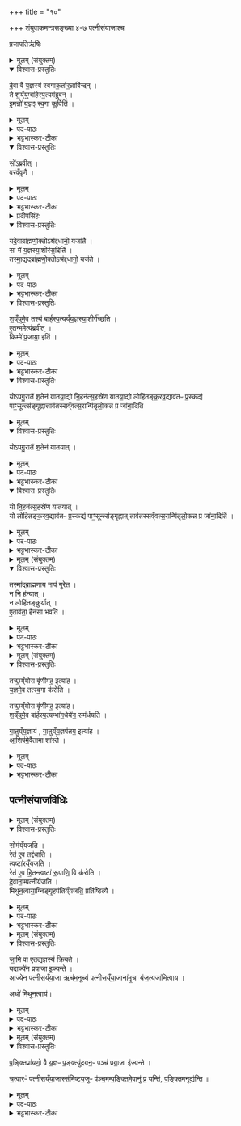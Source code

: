 +++
title = "१०"

+++
शंयुवाकमन्त्रसङ्ख्या ४-७ पत्नीसंयाजाश्च

प्रजापतिर्ऋषिः
<details><summary>मूलम् (संयुक्तम्)</summary>

दे॒वा वै य॒ज्ञस्य॑ स्वगाक॒र्तार॒न्नावि॑न्द॒न्ते श॒य्ँयुम्बा॑र्हस्प॒त्यम॑ब्रुवन्नि॒मन्नो॑ य॒ज्ञꣵ स्व॒गा कु॒र्विति॒ सो॑ऽब्रवी॒द्वर॑व्ँवृणै॒ यदे॒वाब्रा॑ह्मणो॒क्तोऽश्र॑द्दधानो॒ यजा॑तै॒ सा मे॑ य॒ज्ञस्या॒शीर॑स॒दिति॒ तस्मा॒द्यदब्रा॑ह्मणो॒क्तोऽश्र॑द्दधानो॒ यज॑ते श॒य्ँयुमे॒व तस्य॑ बार्हस्प॒त्यय्ँय॒ज्ञस्या॒शीर्ग॑च्छत्ये॒तन्ममेत्य॑ब्रवी॒त्किम्मे॑ प्र॒जायाः॑ [57]  इति
</details>

<details open><summary>विश्वास-प्रस्तुतिः</summary>

दे॒वा वै य॒ज्ञस्य॑ स्वगाक॒र्तार॒न्नावि॑न्दन् ।  
ते श॒य्ँयुम्बा॑र्हस्प॒त्यम॑ब्रुवन् ।  
इ॒मन्नो॑ य॒ज्ञꣵ स्व॒गा कु॒र्विति॑ ।  
</details>

<details><summary>मूलम्</summary>

दे॒वा वै य॒ज्ञस्य॑ स्वगाक॒र्तार॒न्नावि॑न्दन् ।  
ते श॒य्ँयुम्बा॑र्हस्प॒त्यम॑ब्रुवन् ।  
इ॒मन्नो॑ य॒ज्ञꣵ स्व॒गा कु॒र्विति॑ ।  
</details>
<details><summary>पद-पाठः</summary>

दे॒वाः । वै । य॒ज्ञस्य॑ । स्व॒गा॒क॒र्तार॒मिति॑ स्वगा-क॒र्तार॑म् । न । अ॒वि॒न्द॒न् ।

ते । शँ॒य्युमिति॑ शम्-युम् । बा॒र्‌ह॒स्प॒त्यम् । अ॒ब्रु॒व॒न् ।

इ॒मम् । नः॒ । य॒ज्ञम् । स्व॒गेति॑ स्व-गा । कु॒रु॒ । इति॑ ।   
</details>

<details><summary>भट्टभास्कर-टीका</summary>

1देवा वै यज्ञस्येत्यादि ॥ असङ्करेण हवींषि स्वस्वदेवतायै यो गमयिता स **स्वगाकर्ता** शंयुनामा बृहस्पतिपुत्रोभवत् ।
</details>

<details open><summary>विश्वास-प्रस्तुतिः</summary>

सो॑ऽब्रवीत् ।  
वर॑व्ँवृणै ।  
</details>

<details><summary>मूलम्</summary>

सो॑ऽब्रवीत् ।  
वर॑व्ँवृणै ।  
</details>

<details><summary>पद-पाठः</summary>

सः । अ॒ब्र॒वी॒त् । 
वर॑म् । वृ॒णै॒ । 
</details>

<details><summary>भट्टभास्कर-टीका</summary>

सः देवानाम् ।
</details>

<details><summary>प्रदीपसिंहः</summary>

सः = शंयुनामा, दवानां = देवान् प्रति, भवत्सकाशात्, वरं वृणै इत्यब्रवीत् इत्यर्थः।
</details>

<details open><summary>विश्वास-प्रस्तुतिः</summary>

यदे॒वाब्रा॑ह्मणो॒क्तोऽश्र॑द्दधानो॒ यजा॑तै ।  
सा मे॑ य॒ज्ञस्या॒शीर॑स॒दिति॑ ।  
तस्मा॒द्यदब्रा॑ह्मणो॒क्तोऽश्र॑द्दधानो॒ यज॑ते ।  
</details>

<details><summary>मूलम्</summary>

यदे॒वाब्रा॑ह्मणो॒क्तोऽश्र॑द्दधानो॒ यजा॑तै ।  
सा मे॑ य॒ज्ञस्या॒शीर॑स॒दिति॑ ।  
तस्मा॒द्यदब्रा॑ह्मणो॒क्तोऽश्र॑द्दधानो॒ यज॑ते ।  
</details>

<details><summary>पद-पाठः</summary>

यत् । ए॒व । अब्रा॑ह्मणोक्त॒ इत्यब्रा॑ह्मण-उ॒क्तः॒ । अश्र॑द्दधान॒ इत्यश्र॑त्-द॒धा॒नः॒ । यजा॑तै ।    
सा । मे॒ । य॒ज्ञस्य॑ । आ॒शीरित्या॑-शीः । अ॒स॒त् । इति॑ ।    
तस्मा॑त् । यत् । अब्रा॑ह्मणोक्त॒ इत्यब्रा॑ह्मण-उ॒क्तः॒ । अश्र॑द्दधान॒ इत्यश्र॑त्-द॒धा॒नः॒ । यज॑ते ।    
</details>

<details><summary>भट्टभास्कर-टीका</summary>

यदेवेत्यादि । 'यजस्व' इति ब्राह्मणेन नोक्तो यो भवति यश्च श्रद्दधानो न भवति तदीयस्य यज्ञस्य याऽऽशीः फलं सा ममास्त्विति शंयुना वृतम् ।
</details>

<details open><summary>विश्वास-प्रस्तुतिः</summary>

श॒य्ँयुमे॒व तस्य॑ बार्हस्प॒त्यय्ँय॒ज्ञस्या॒शीर्ग॑च्छति ।  
ए॒तन्ममेत्य॑ब्रवीत् ।  
किम्मे॑  प्र॒जाया॒ इति॑ ।
</details>

<details><summary>मूलम्</summary>

श॒य्ँयुमे॒व तस्य॑ बार्हस्प॒त्यय्ँय॒ज्ञस्या॒शीर्ग॑च्छति ।  
ए॒तन्ममेत्य॑ब्रवीत् ।  
किम्मे॑  प्र॒जाया॒ इति॑ ।
</details>

<details><summary>पद-पाठः</summary>

शँ॒य्युमिति॑ शम्-युम् । ए॒व । तस्य॑ । बा॒र्‌ह॒स्प॒त्यम् । य॒ज्ञस्य॑ । आ॒शीरित्या॑-शीः । ग॒च्छ॒ति॒ ।   
ए॒तत् । मम॑ । इति॑ । अ॒ब्र॒वी॒त् ।   
किम् । मे॒ । प्र॒जाया॒ इति॑ प्र-जायाः॑ ।  इति॑ । 
</details>

<details><summary>भट्टभास्कर-टीका</summary>

अथ देवैस्तथाऽस्त्वित्यनुज्ञाते पुनश्च शंयुरब्रवीत्   
एतत् मे मम युष्मत्मत्प्रसादात् संपत्स्यते,   
अथ किं मे प्रजाया युष्मत्प्रसादेन संपत्स्यते इति ॥
</details>

<details open><summary>विश्वास-प्रस्तुतिः</summary>

यो॑ऽपगु॒रातै॑ श॒तेन॑ यातया॒द्यो नि॒हन॑त्स॒हस्रे॑ण यातया॒द्यो लोहि॑तङ्क॒रव॒द्याव॑तᳶ प्र॒स्कद्य॑ पाꣳ॒सून्त्स॑ङ्गृ॒ह्णात्ताव॑तस्सव्ँवत्स॒रान्पि॑तृलो॒कन्न प्र जा॑ना॒दिति
</details>

<details><summary>मूलम्</summary>

यो॑ऽपगु॒रातै॑ श॒तेन॑ यातया॒द्यो नि॒हन॑त्स॒हस्रे॑ण यातया॒द्यो लोहि॑तङ्क॒रव॒द्याव॑तᳶ प्र॒स्कद्य॑ पाꣳ॒सून्त्स॑ङ्गृ॒ह्णात्ताव॑तस्सव्ँवत्स॒रान्पि॑तृलो॒कन्न प्र जा॑ना॒दिति
</details>

<details open><summary>विश्वास-प्रस्तुतिः</summary>

यो॑ऽपगु॒रातै॑ श॒तेन॑ यातयात् ।   
</details>

<details><summary>मूलम्</summary>

यो॑ऽपगु॒रातै॑ श॒तेन॑ यातयात् ।   
</details>

<details><summary>पद-पाठः</summary>

यः । अ॒प॒गु॒राता॒ इत्य॑प-गु॒रातै॑ । श॒तेन॑ । या॒त॒या॒त् ।
</details>

<details><summary>भट्टभास्कर-टीका</summary>

2योऽपगुराता इत्यादि ॥ **अपगीरणं** ताडनोद्योगः । वाक्पारुष्यमित्येके । ब्राह्मणाय तदपत्याय तत्कर्तारं शतनिष्कदण्डेन दुःखयेत् ।   
गुरी उद्यमने तौदादिकः, लेटि अडागमः, 'वैतोन्यत्र' इत्यैकारः ।
</details>

<details open><summary>विश्वास-प्रस्तुतिः</summary>

यो नि॒हन॑त्स॒हस्रे॑ण यातयात् ।  
यो लोहि॑तङ्क॒रव॒द्याव॑तᳶ प्र॒स्कद्य॑ पाꣳ॒सून्त्स॑ङ्गृ॒ह्णात्  ताव॑तस्सव्ँवत्स॒रान्पि॑तृलो॒कन्न प्र जा॑ना॒दिति॑ ।  
</details>

<details><summary>मूलम्</summary>

यो नि॒हन॑त्स॒हस्रे॑ण यातयात् ।  
यो लोहि॑तङ्क॒रव॒द्याव॑तᳶ प्र॒स्कद्य॑ पाꣳ॒सून्त्स॑ङ्गृ॒ह्णात्  ताव॑तस्सव्ँवत्स॒रान्पि॑तृलो॒कन्न प्र जा॑ना॒दिति॑ ।  
</details>

<details><summary>पद-पाठः</summary>

यः । नि॒हन॒दिति॑ नि-हन॑त् । स॒हस्रे॑ण । या॒त॒या॒त् ।   
यः । लोहि॑तम् । क॒रव॑त् । याव॑तः । प्र॒स्कद्येति॑ प्र-स्कद्य॑ । पा॒ꣳ॒सून् । स॒ङ्गृ॒ह्णादिति॑ सम्-गृ॒ह्णात् । ताव॑तः । सँ॒व्व॒त्स॒रानिति॑ सम्-व॒त्स॒रान् । पि॒तृ॒लो॒कमिति॑ पितृ-लो॒कम् । न । प्रेति॑ । जा॒ना॒त् । इति॑ ।
</details>

<details><summary>भट्टभास्कर-टीका</summary>

यो **निहनत्** निहन्यात् ताडयेत् । लेट्यडागमः । गतमन्यत् ।   
करवत् कुर्यात् । पूर्ववदडागमः ।   
लोहितं शरीरात् प्रस्कद्य निपत्य यावतः पांसून् सङ्गृह्णीयात् तावत्संवत्सर्न्, पितृलोकं न प्रजानीयात् मदपत्ये लोहितस्योत्पादयिता । उभयत्र लेटि `इतश्च लोपः' इति लोपः ॥
</details>

<details><summary>मूलम् (संयुक्तम्)</summary>

तस्मा॑द्ब्राह्म॒णाय॒ नाप॑ गुरेत॒ न नि ह॑न्या॒न्न लोहि॑तङ्कुर्यादे॒ताव॑ता॒ हैन॑सा भवति
</details>

<details open><summary>विश्वास-प्रस्तुतिः</summary>

तस्मा॑द्ब्राह्म॒णाय॒ नाप॑ गुरेत ।  
न नि ह॑न्यात् ।  
न लोहि॑तङ्कुर्यात् ।  
ए॒ताव॑ता॒ हैन॑सा भवति ।  
</details>

<details><summary>मूलम्</summary>

तस्मा॑द्ब्राह्म॒णाय॒ नाप॑ गुरेत ।  
न नि ह॑न्यात् ।  
न लोहि॑तङ्कुर्यात् ।  
ए॒ताव॑ता॒ हैन॑सा भवति ।  
</details>

<details><summary>पद-पाठः</summary>

तस्मा॑त् । ब्रा॒ह्म॒णाय॑ । न । अपेति॑ । गु॒रे॒त॒ ।  
न । नीति॑ । ह॒न्या॒त् ।   
न । लोहि॑तम् । कु॒र्या॒त् ।   
ए॒ताव॑ता । ह॒ । एन॑सा । भ॒व॒ति॒ ।

</details>

<details><summary>भट्टभास्कर-टीका</summary>

3तस्मादित्यादि ॥ गतम् । एतावतेति । एतावताऽनर्थस्य हेतुना पापेन इत्त्थंभूतो भवति ॥
</details>

<details><summary>मूलम् (संयुक्तम्)</summary>

तच्छ॒य्ँयोरा वृ॑णीमह॒ इत्या॑ह य॒ज्ञमे॒व तत्स्व॒गा क॑रोति॒ तत् [58]  
श॒य्ँयोरा वृ॑णीमह॒ इत्या॑ह श॒य्ँयुमे॒व बा॑र्हस्प॒त्यम्भा॑ग॒धेये॑न॒ सम॑र्धयति गा॒तुय्ँय॒ज्ञाय॑ गा॒तुय्ँय॒ज्ञप॑तय॒ इत्या॑हा॒शिष॑मे॒वैतामा शा॑स्ते
</details>

<details open><summary>विश्वास-प्रस्तुतिः</summary>

तच्छ॒य्ँयोरा वृ॑णीमह॒ इत्या॑ह ।  
य॒ज्ञमे॒व तत्स्व॒गा क॑रोति ।  

तच्छ॒य्ँयोरा वृ॑णीमह॒ इत्या॑ह।   
श॒य्ँयुमे॒व बा॑र्हस्प॒त्यम्भा॑ग॒धेये॑न॒ सम॑र्धयति ।  

गा॒तुय्ँय॒ज्ञाय॑ , गा॒तुय्ँय॒ज्ञप॑तय॒ इत्या॑ह ।  
आ॒शिष॑मे॒वैतामा शा॑स्ते ।
</details>

<details><summary>मूलम्</summary>

तच्छ॒य्ँयोरा वृ॑णीमह॒ इत्या॑ह ।  
य॒ज्ञमे॒व तत्स्व॒गा क॑रोति ।  

तच्छ॒य्ँयोरा वृ॑णीमह॒ इत्या॑ह।   
श॒य्ँयुमे॒व बा॑र्हस्प॒त्यम्भा॑ग॒धेये॑न॒ सम॑र्धयति ।  

गा॒तुय्ँय॒ज्ञाय॑ , गा॒तुय्ँय॒ज्ञप॑तय॒ इत्या॑ह ।  
आ॒शिष॑मे॒वैतामा शा॑स्ते ।
</details>

<details><summary>पद-पाठः</summary>

तत् । शँ॒य्योरिति॑ शम्-योः । एति॑ । वृ॒णी॒म॒हे॒ । इति॑ । आ॒ह॒ ।   
य॒ज्ञम् । ए॒व । तत् । स्व॒गेति॑ स्व-गा । क॒रो॒ति॒ ।  


तत् । शँ॒य्योरिति॑ शम्-योः । एति॑ । वृ॒णी॒म॒हे॒ । इति॑ । आ॒ह॒ ।  
शँ॒य्युमिति॑ शम्-युम् । ए॒व । बा॒र्‌ह॒स्प॒त्यम् । भा॒ग॒धेये॒नेति॑ भाग-धेये॑न । समिति॑ । अ॒र्ध॒य॒ति॒ ।

गा॒तुम् । य॒ज्ञाय॑ । गा॒तुम् । य॒ज्ञप॑तय॒ इति॑ य॒ज्ञ-प॒त॒ये॒ । इति॑ । आ॒ह॒ ।   
आ॒शिष॒मित्या॑-शिष॑म् । ए॒व । ए॒ताम् । एति॑ । शा॒स्ते॒ ।   
</details>


<details><summary>भट्टभास्कर-टीका</summary>

4'तच्छंयोरा वृणीमहे' इत्यादिसूक्तवाकमन्त्रव्याख्यानं सुबोधनम् । आशिषमिति । प्रतीकग्रहणत्वादस्त्वित्यादि सर्वाऽप्याशीर्गृह्यते ॥
</details>

## पत्नीसंयाजविधिः
<details><summary>मूलम् (संयुक्तम्)</summary>

सोम॑य्ँयजति॒ रेत॑ ए॒व तद्द॑धाति॒ त्वष्टा॑रय्ँयजति॒ रेत॑ ए॒व हि॒तन्त्वष्टा॑ रू॒पाणि॒ वि क॑रोति दे॒वाना॒म्पत्नी॑र्यजति मिथुन॒त्वाया॒ग्निङ्गृ॒हप॑तिय्ँयजति॒ प्रति॑ष्ठित्यै
</details>

<details open><summary>विश्वास-प्रस्तुतिः</summary>

सोम॑य्ँयजति ।  
रेत॑ ए॒व तद्द॑धाति ।   
त्वष्टा॑रय्ँयजति ।  
रेत॑ ए॒व हि॒तन्त्वष्टा॑ रू॒पाणि॒ वि क॑रोति ।  
दे॒वाना॒म्पत्नी॑र्यजति ।  
मिथुन॒त्वाया॒ग्निङ्गृ॒हप॑तिय्ँयजति॒ प्रति॑ष्ठित्यै ।  
</details>

<details><summary>मूलम्</summary>

सोम॑य्ँयजति ।  
रेत॑ ए॒व तद्द॑धाति ।   
त्वष्टा॑रय्ँयजति ।  
रेत॑ ए॒व हि॒तन्त्वष्टा॑ रू॒पाणि॒ वि क॑रोति ।  
दे॒वाना॒म्पत्नी॑र्यजति ।  
मिथुन॒त्वाया॒ग्निङ्गृ॒हप॑तिय्ँयजति॒ प्रति॑ष्ठित्यै ।  
</details>

<details><summary>पद-पाठः</summary>

सोम॑म् । य॒ज॒ति॒ ।  
रेतः॑ । ए॒व । तत् । द॒धा॒ति॒ ।   

त्वष्टा॑रम् । य॒ज॒ति॒ ।  
रेतः॑ । ए॒व । हि॒तम् । त्वष्टा॑ । रू॒पाणि॑ । वीति॑ । क॒रो॒ति॒ ।

दे॒वाना॑म् । पत्नीः॑ । य॒ज॒ति॒ ।   
मि॒थु॒न॒त्वायेति॑ मिथुन-त्वाय॑ ।   अ॒ग्निम् । गृ॒हप॑ति॒मिति॑ गृ॒ह-प॒ति॒म् । य॒ज॒ति॒ । प्रति॑ष्ठित्या॒ इति॒ प्रति॑-स्थि॒त्यै॒ ।
</details>


<details><summary>भट्टभास्कर-टीका</summary>

5सोमं यजतीत्यादि ॥ पत्नीसंयाजविधिः ॥
</details>

<details><summary>मूलम् (संयुक्तम्)</summary>

जा॒मि वा ए॒तद्य॒ज्ञस्य॑ क्रियते [59]  यदाज्ये॑न प्रया॒जा इ॒ज्यन्त॒ आज्ये॑न पत्नीसय्ँया॒जा ऋच॑म॒नूच्य॑ पत्नीसय्ँया॒जाना॑मृ॒चा य॑ज॒त्यजा॑मित्वा॒याथो॑ मिथुन॒त्वाय॑
</details>

<details open><summary>विश्वास-प्रस्तुतिः</summary>

जा॒मि वा ए॒तद्य॒ज्ञस्य॑ क्रियते ।  
यदाज्ये॑न प्रया॒जा इ॒ज्यन्ते ।  
आज्ये॑न पत्नीसय्ँया॒जा ऋच॑म॒नूच्य॑ पत्नीसय्ँया॒जाना॑मृ॒चा य॑ज॒त्यजा॑मित्वाय ।  

अथो॑ मिथुन॒त्वाय॑।  
</details>

<details><summary>मूलम्</summary>

जा॒मि वा ए॒तद्य॒ज्ञस्य॑ क्रियते ।  
यदाज्ये॑न प्रया॒जा इ॒ज्यन्ते ।  
आज्ये॑न पत्नीसय्ँया॒जा ऋच॑म॒नूच्य॑ पत्नीसय्ँया॒जाना॑मृ॒चा य॑ज॒त्यजा॑मित्वाय ।  

अथो॑ मिथुन॒त्वाय॑।  
</details>

<details><summary>पद-पाठः</summary>

जा॒मि । वै । ए॒तत् । य॒ज्ञस्य॑ । क्रि॒य॒ते॒ ।  
। यत् । आज्ये॑न । प्र॒या॒जा इति॑ प्र-या॒जाः । इ॒ज्यन्ते॑ ।  
आज्ये॑न । प॒त्नी॒सँ॒य्या॒जा इति॑ पत्नी-सँ॒य्या॒जाः ।  ऋच॑म् । अ॒नूच्येत्य॑नु-उच्य॑ । प॒त्नी॒सँ॒य्या॒जाना॒मिति॑ पत्नी-सँ॒य्या॒जाना॑म् । ऋ॒चा । य॒ज॒ति॒ ।अजा॑मित्वा॒येत्यजा॑मि-त्वा॒य॒ ।   

अथो॒ इति॑ । मि॒थु॒न॒त्वायेति॑ मिथुन-त्वाय॑ ।  
</details>

<details><summary>भट्टभास्कर-टीका</summary>

6जामि वा इत्यादि ॥ याज्यानुवाक्ययोः ऋक्त्वेन वैलक्षण्येन जामित्वाभावः । 'आ प्यायस्व सं ते' इत्यादयो याज्यानुवाक्या वेदितव्याः ॥
</details>

<details><summary>मूलम् (संयुक्तम्)</summary>

प॒ङ्क्तिप्रा॑यणो॒ वै य॒ज्ञᳶ प॒ङ्क्त्यु॑दयन॒ᳶ पञ्च॑ प्रया॒जा इ॑ज्यन्ते च॒त्वारᳶ॑ पत्नीसय्ँया॒जास्स॑मिष्टय॒जुᳶ प॑ञ्च॒मम्प॒ङ्क्तिमे॒वानु॑ प्र॒ यन्ति॑ प॒ङ्क्तिमनूद्य॑न्ति ॥ [60]  
</details>

<details open><summary>विश्वास-प्रस्तुतिः</summary>

प॒ङ्क्तिप्रा॑यणो॒ वै य॒ज्ञᳶ प॒ङ्क्त्यु॑दयन॒ᳶ पञ्च॑ प्रया॒जा इ॑ज्यन्ते ।  

च॒त्वारᳶ॑ पत्नीसय्ँया॒जास्स॑मिष्टय॒जुᳶ प॑ञ्च॒मम्प॒ङ्क्तिमे॒वानु॑ प्र॒ यन्ति॑,  प॒ङ्क्तिमनूद्य॑न्ति ॥  
</details>

<details><summary>मूलम्</summary>

प॒ङ्क्तिप्रा॑यणो॒ वै य॒ज्ञᳶ प॒ङ्क्त्यु॑दयन॒ᳶ पञ्च॑ प्रया॒जा इ॑ज्यन्ते ।  

च॒त्वारᳶ॑ पत्नीसय्ँया॒जास् ,स॑मिष्टय॒जुᳶ प॑ञ्च॒मम् प॒ङ्क्तिमे॒वानु॑ प्र॒ यन्ति॑,  प॒ङ्क्तिमनूद्य॑न्ति ॥  
</details>
<details><summary>पद-पाठः</summary>

प॒ङ्क्तिप्रा॑यण॒ इति॑ प॒ङ्क्ति-प्रा॒य॒णः॒ । वै । य॒ज्ञः ।  
प॒ङ्क्त्यु॑दयन॒ इति॑ प॒ङ्क्ति-उ॒द॒य॒नः॒ ।    
पञ्च॑ । प्र॒या॒जा इति॑ प्र-या॒जाः । इ॒ज्य॒न्ते॒ ।   

च॒त्वारः॑ । प॒त्नी॒सँ॒य्या॒जा इति॑ पत्नी-सँ॒य्या॒जाः ।   
स॒मि॒ष्ट॒य॒जुरिति॑ समिष्ट-य॒जुः । प॒ञ्च॒मम् ।

प॒ङ्क्तिम् । ए॒व । अन्विति॑ । प्र॒यन्तीति॑ प्र-यन्ति॑ । प॒ङ्क्तिम् । अनु॑ । उदिति॑ । य॒न्ति॒ ॥ 
</details>


<details><summary>भट्टभास्कर-टीका</summary>

7पङ्क्तिप्रायण इत्यादि ॥ समिष्टयजुषो विधिः । **प्रायणं** प्रारम्भः । **उदयनं** समाप्तिः । पङ्क्तिपञ्चकं प्रायणीयः उदयनीयश्च द्वयं यस्येति बहुव्रीहिः ।   प्रायणोदयनहेतुत्वं पङ्क्तेरनुशब्देन द्योत्यते । पङ्क्त्या हेतुना सर्वे ऋत्विग्यजमानाः समीचीनं यज्ञं प्रारभन्ते । समीचीनं समापयन्ति ।   
उभय भाजो भवन्तीति । 'चादिलोपे विभाषा' इति प्रथमा तिङ्विभक्तिः न निहन्यते । समासगतिनिघातावुक्तौ ॥

इति द्वितीये षष्ठे दशमोनुवाकः ॥  
</details>
